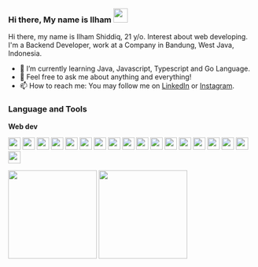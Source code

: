### Hi there, My name is Ilham <img src="https://github.com/TheDudeThatCode/TheDudeThatCode/blob/master/Assets/Hi.gif" width="29px">
Hi there, my name is Ilham Shiddiq, 21 y/o. Interest about web developing. I'm a Backend Developer, work at a Company in Bandung, West Java, Indonesia. 
- 📖 I’m currently learning Java, Javascript, Typescript and Go Language.
- 💬 Feel free to ask me about anything and everything!
- 📫 How to reach me: You may follow me on [LinkedIn](https://linkedin.ilhamsh.id/) or  [Instagram](https://www.instagram.com/ilham.shiddiq/).

### Language and Tools

**Web dev**

<code><img height="25" src="https://cdn.svgporn.com/logos/nodejs-icon.svg"></code>
<code><img height="25" src="https://cdn.svgporn.com/logos/java.svg"></code>
<code><img height="25" src="https://cdn.svgporn.com/logos/php.svg"></code>
<code><img height="25" src="https://cdn.svgporn.com/logos/python.svg"></code>
<code><img height="25" src="https://cdn.svgporn.com/logos/go.svg"></code>
<code><img height="25" src="https://cdn.svgporn.com/logos/laravel.svg"></code>
<code><img height="25" src="https://cdn.svgporn.com/logos/spring.svg"></code>
<code><img height="25" src="https://cdn.svgporn.com/logos/django-icon.svg"></code>
<code><img height="25" src="https://cdn.svgporn.com/logos/mysql.svg"></code>
<code><img height="25" src="https://cdn.svgporn.com/logos/postgresql.svg"></code>
<code><img height="25" src="https://cdn.svgporn.com/logos/html-5.svg"></code>
<code><img height="25" src="https://cdn.svgporn.com/logos/css-3.svg"></code>
<code><img height="25" src="https://cdn.svgporn.com/logos/javascript.svg"></code>
<code><img height="25" src="https://cdn.svgporn.com/logos/sass.svg"></code>
<code><img height="25" src="https://cdn.svgporn.com/logos/webpack.svg"></code>
<code><img height="25" src="https://cdn.svgporn.com/logos/materializecss.svg"></code>
<code><img height="25" src="https://cdn.svgporn.com/logos/git-icon.svg"></code>
<code><img height="25" src="https://cdn.svgporn.com/logos/firebase.svg"></code>

<p>
<img src="https://github-readme-stats.vercel.app/api?username=ilhamshiddiq&show_icons=true" height=180 />
<img src="https://github-readme-stats.vercel.app/api/top-langs/?username=ilhamshiddiq&layout=compact" height=180 />
</p>

